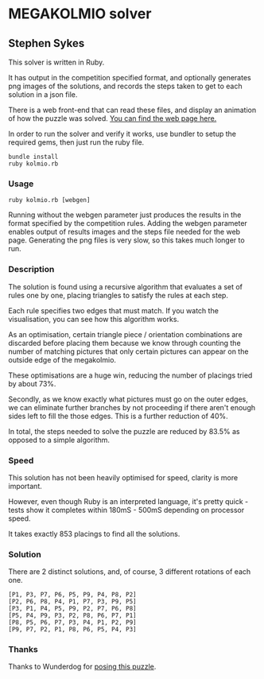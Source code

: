 # MEGAKOLMIO solver

## Stephen Sykes

This solver is written in Ruby.

It has output in the competition specified format, and optionally generates png images
of the solutions, and records the steps taken to get to each solution in a json file.

There is a web front-end that can read these files, and display an animation of how the
puzzle was solved. [You can find the web page here.](http://sdsykes.github.io/kolmio/index.html)

In order to run the solver and verify it works, use bundler to setup the required gems, then
just run the ruby file.

    bundle install
    ruby kolmio.rb

### Usage

    ruby kolmio.rb [webgen]

Running without the webgen parameter just produces the
results in the format specified by the competition rules.
Adding the webgen parameter enables output of results images
and the steps file needed for the web page. Generating the
png files is very slow, so this takes much longer to run.

### Description

The solution is found using a recursive algorithm that evaluates a set of rules one by one,
placing triangles to satisfy the rules at each step.

Each rule specifies two edges that must match. If you watch the visualisation, you can see
how this algorithm works.

As an optimisation, certain triangle piece / orientation combinations are discarded before placing them
because we know through counting the number of matching pictures that only certain pictures can appear
on the outside edge of the megakolmio.

These optimisations are a huge win, reducing the number of placings tried by about 73%.

Secondly, as we know exactly what pictures must go on the outer edges, we can eliminate further
branches by not proceeding if there aren't enough sides left to fill the those edges. This is
a further reduction of 40%.

In total, the steps needed to solve the puzzle are reduced by 83.5% as opposed to a simple algorithm.

### Speed

This solution has not been heavily optimised for speed, clarity is more important.

However, even though Ruby is an interpreted language, it's pretty quick - tests show it completes
within 180mS - 500mS depending on processor speed.

It takes exactly 853 placings to find all the solutions.

### Solution

There are 2 distinct solutions, and, of course, 3 different rotations of each one.

    [P1, P3, P7, P6, P5, P9, P4, P8, P2]
    [P2, P6, P8, P4, P1, P7, P3, P9, P5]
    [P3, P1, P4, P5, P9, P2, P7, P6, P8]
    [P5, P4, P9, P3, P2, P8, P6, P7, P1]
    [P8, P5, P6, P7, P3, P4, P1, P2, P9]
    [P9, P7, P2, P1, P8, P6, P5, P4, P3]

### Thanks

Thanks to Wunderdog for [posing this puzzle](http://www.wunderdog.fi/wundernut-megakolmio).

